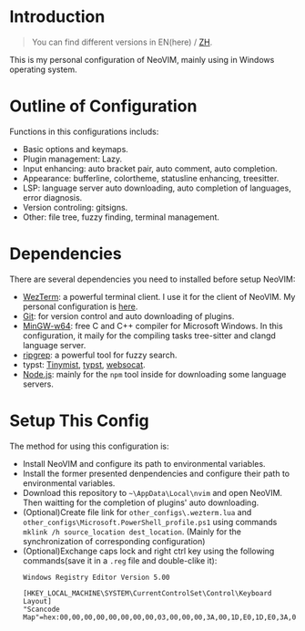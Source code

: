 # Introduction

> You can find different versions in EN(here) / [ZH](./README-ZH.md).

This is my personal configuration of NeoVIM, mainly using in Windows operating system.

# Outline of Configuration

Functions in this configurations includs:
- Basic options and keymaps.
- Plugin management: Lazy.
- Input enhancing: auto bracket pair, auto comment, auto completion.
- Appearance: bufferline, colortheme, statusline enhancing, treesitter.
- LSP: language server auto downloading, auto completion of languages, error diagnosis.
- Version controling: gitsigns.
- Other: file tree, fuzzy finding, terminal management.

# Dependencies

There are several dependencies you need to installed before setup NeoVIM:
- [WezTerm](https://github.com/wez/wezterm): a powerful terminal client. I use it for the client of NeoVIM. My personal configuration is [here](./other_configs/.wezterm.lua).
- [Git](https://git-scm.com/downloads): for version control and auto downloading of plugins.
- [MinGW-w64](https://winlibs.com/): free C and C++ compiler for Microsoft Windows. In this configuration, it maily for the compiling tasks tree-sitter and clangd language server.
- [ripgrep](https://github.com/BurntSushi/ripgrep): a powerful tool for fuzzy search.
- typst: [Tinymist](https://github.com/Myriad-Dreamin/tinymist), [typst](https://github.com/typst/typst), [websocat](https://github.com/vi/websocat).
- [Node.js](https://nodejs.org/en): mainly for the `npm` tool inside for downloading some language servers.

# Setup This Config

The method for using this configuration is:
- Install NeoVIM and configure its path to environmental variables.
- Install the former presented denpendencies and configure their path to environmental variables.
- Download this repository to `~\AppData\Local\nvim` and open NeoVIM. Then waitting for the completion of plugins' auto downloading.
- (Optional)Create file link for `other_configs\.wezterm.lua` and `other_configs\Microsoft.PowerShell_profile.ps1` using commands `mklink /h source_location dest_location`. (Mainly for the synchronization of corresponding configuration)
- (Optional)Exchange caps lock and right ctrl key using the following commands(save it in a `.reg` file and double-clike it):
    ~~~reg
    Windows Registry Editor Version 5.00

    [HKEY_LOCAL_MACHINE\SYSTEM\CurrentControlSet\Control\Keyboard Layout]
    "Scancode Map"=hex:00,00,00,00,00,00,00,00,03,00,00,00,3A,00,1D,E0,1D,E0,3A,00,00,00,00,00
    ~~~
